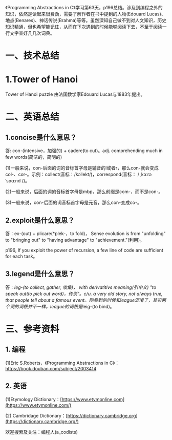 《Programming Abstractions in C》学习第63天，p196总结。涉及到编程之外的知识，依然是读起来很费劲，需要了解作者在书中提到的人物(Edouard Lucas)、地点(Benares)、神话传说(Brahma)等等。虽然深知自己做不到对人文知识，历史知识精通，但也希望能记住，从而在下次遇到的时候能够阅读下去，不至于阅读一行文字查好几几次词典。

# 一、技术总结

# 1.Tower of Hanoi

Tower of Hanoi puzzle 由法国数学家Edouard Lucas与1883年提出。

# 二、英语总结

## 1.concise是什么意思？

答: con-(intensive，加强的) + cadere(to cut)。adj. comprehending much in few words(简洁的，简明的)

(1)一般来说，con-后面的词的音标首字母是辅音的l或者r，那么con-就会变成col-、cor-。示例：collect(音标：/kəˈlekt/)，correspond(音标： / ˌkɔːrəˈspɑːnd /)。

(2)一般来说，后面的词的音标首字母是mbp，那么前缀是com-，而不是con-。

(3)一般来说，con-后面的词音标首字母是元音，那么con-变成co-。

## 2.exploit是什么意思？

答：ex-(out) + plicare(*plek-，to fold)， Sense evolution is from "unfolding" to "bringing out" to "having advantage" to "achievement."(利用)。

p196, If you exploit the power of recursion, a few line of code are sufficient for each task。

## 3.legend是什么意思？

答：*leg-(to collect, gather, 收集)， with derivatitivs meaning(引申义) "to speak out(to pick out word)，传说"。c/u. a very old story, not always true, that people tell about a famous event。刚看到的时候和league混淆了，其实两个词的词根并不一样。league的词根是*leig-(to bind)。

# 三、参考资料

## 1. 编程

(1)Eric S.Roberts，《Programming Abstractions in C》：https://book.douban.com/subject/2003414

## 2. 英语

(1)Etymology Dictionary：[https://www.etymonline.com](https://www.etymonline.com/)

(2) Cambridage Dictionary：[https://dictionary.cambridge.org](https://dictionary.cambridge.org/)


欢迎搜索及关注：编程人(a_codists)